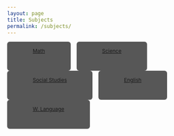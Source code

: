 ```yaml
---
layout: page
title: Subjects
permalink: /subjects/
---
```

<html>
<style>
ul {
  display: inline;
  margin: 0;
  padding: 0;
}
ul li {display: inline-block;}
ul li:hover {background:#DAA520;
             color: #191970;}
ul li:hover ul {display: block;}
ul li ul {
  position: absolute;
  width: 200px;
  display: none;
}
ul li ul li {
  background: #DAA520;
  color: #191970;
  display: block;
}
ul li ul li a {display:block !important;}
ul li ul li:hover {background: #DAA520;}
.button {
   background-color: #575757;
   border: none;
   color: blue;
   padding: 14px 60px;
   text-align: center;
   text-decoration: none;
   display: inline-block;
   font-size: 12px;
   border-radius: 6px;
   margin-right: 10px;
   max-width: 200px;
   height: 40px;
}

</style>
<body>

<div>
  <ul>
    <li class="button">
      <a href="#">Math</a>
        <ul>
          <li><a href="#">Algebra 1</a></li>
          <li><a href="#">Algebra 2</a></li>
          <li><a href="#">Geometry</a></li>
          <li><a href="#">Pre Calculus</a></li>
          <li><a href="#">Calculus</a></li>
        </ul>
    </li>
    <li class="button">
      <a href="#">Science</a>
      <ul>
        <li><a href="#">Biology</a></li>
        <li><a href="#">Chemistry</a></li>
        <li><a href="#">Environmental Science</a></li>
      </ul>
    </li>
    <li class="button">
      <a href="#">Social Studies</a>
        <ul>
          <li><a href="#">U.S. History</a></li>
          <li><a href="#">World History</a></li>
          <li><a href="#">Government</a></li>
        </ul>
    </li>
    <li class="button">
      <a href="#">English</a>
        <ul>
          <li><a href="#">Grammer</a></li>
          <li><a href="#">Link 2</a></li>
          <li><a href="#">Link 3</a></li>
        </ul>
    </li>
    <li class="button">
      <a href="#">W. Language</a>
        <ul>
          <li><a href="#">Spanish</a></li>
          <li><a href="#">Dutch</a></li>
          <li><a href="#">Thelagu</a></li>
        </ul>
    </li>
    <li>


